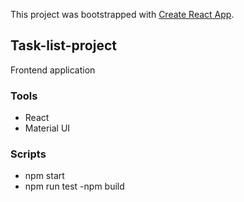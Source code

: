 This project was bootstrapped with [Create React App](https://github.com/facebook/create-react-app).

## Task-list-project

Frontend application

### Tools
 
 - React
 - Material UI
 
 ### Scripts
 
 - npm start
 - npm run test
 -npm build

